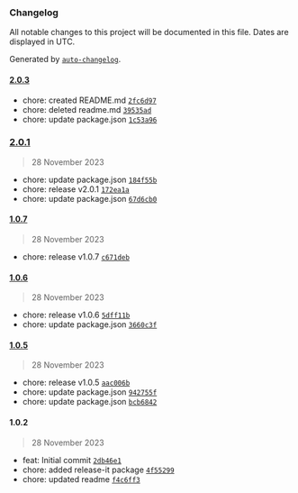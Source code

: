 ### Changelog

All notable changes to this project will be documented in this file. Dates are displayed in UTC.

Generated by [`auto-changelog`](https://github.com/CookPete/auto-changelog).

#### [2.0.3](https://github.com/paalamugan/paalan-tailwind-ui/compare/2.0.1...2.0.3)

- chore: created README.md [`2fc6d97`](https://github.com/paalamugan/paalan-tailwind-ui/commit/2fc6d975f4fab6b006b471afb471dd804d11bcc8)
- chore: deleted readme.md [`39535ad`](https://github.com/paalamugan/paalan-tailwind-ui/commit/39535ad2b8e28639d0f40df0b9544cb867d6f338)
- chore: update package.json [`1c53a96`](https://github.com/paalamugan/paalan-tailwind-ui/commit/1c53a9630dc5063d4a2ec98c8c4abe34a13c8d55)

### [2.0.1](https://github.com/paalamugan/paalan-tailwind-ui/compare/1.0.7...2.0.1)

> 28 November 2023

- chore: update package.json [`184f55b`](https://github.com/paalamugan/paalan-tailwind-ui/commit/184f55bc9ec465943605df2fbec6eefef2d5d8ec)
- chore: release v2.0.1 [`172ea1a`](https://github.com/paalamugan/paalan-tailwind-ui/commit/172ea1a1576ac091f995bb20319cbae889222ef7)
- chore: update package.json [`67d6cb0`](https://github.com/paalamugan/paalan-tailwind-ui/commit/67d6cb0a3a6d9f0dc8a49479ddc36decf75da973)

#### [1.0.7](https://github.com/paalamugan/paalan-tailwind-ui/compare/1.0.6...1.0.7)

> 28 November 2023

- chore: release v1.0.7 [`c671deb`](https://github.com/paalamugan/paalan-tailwind-ui/commit/c671deb4c548cc61b4b29a9102595d3efd1b5649)

#### [1.0.6](https://github.com/paalamugan/paalan-tailwind-ui/compare/1.0.5...1.0.6)

> 28 November 2023

- chore: release v1.0.6 [`5dff11b`](https://github.com/paalamugan/paalan-tailwind-ui/commit/5dff11bb40455e0b8aad1768ac4b7aa5c4ab26d2)
- chore: update package.json [`3660c3f`](https://github.com/paalamugan/paalan-tailwind-ui/commit/3660c3f9ac2986228e4e994f176eea68baca2a1a)

#### [1.0.5](https://github.com/paalamugan/paalan-tailwind-ui/compare/1.0.2...1.0.5)

> 28 November 2023

- chore: release v1.0.5 [`aac006b`](https://github.com/paalamugan/paalan-tailwind-ui/commit/aac006b997ab8f131d541f954956cbe2dd26a22f)
- chore: update package.json [`942755f`](https://github.com/paalamugan/paalan-tailwind-ui/commit/942755f7e0c846635280c27ff3c0b4130d4181bf)
- chore: update package.json [`bcb6842`](https://github.com/paalamugan/paalan-tailwind-ui/commit/bcb6842faad4f531f90dc8cc50b5c75efc8c337b)

#### 1.0.2

> 28 November 2023

- feat: Initial commit [`2db46e1`](https://github.com/paalamugan/paalan-tailwind-ui/commit/2db46e1177b134c2f92e69c58c2df34ad51d3673)
- chore: added release-it package [`4f55299`](https://github.com/paalamugan/paalan-tailwind-ui/commit/4f55299c4bf4a43b663b819be39236e679cbdc31)
- chore: updated readme [`f4c6ff3`](https://github.com/paalamugan/paalan-tailwind-ui/commit/f4c6ff32e326309f90c0574477663e7333159248)
